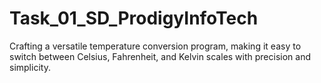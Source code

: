 # Task_01_SD_ProdigyInfoTech
Crafting a versatile temperature conversion program, making it easy to switch between Celsius, Fahrenheit, and Kelvin scales with precision and simplicity.
